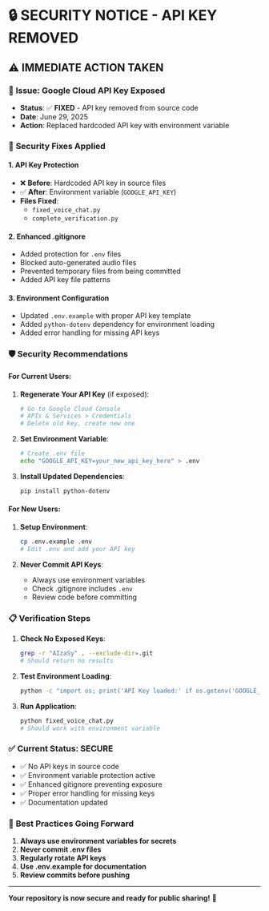 # 🔒 SECURITY NOTICE - API KEY REMOVED

## ⚠️ **IMMEDIATE ACTION TAKEN**

### 🚨 **Issue**: Google Cloud API Key Exposed
- **Status**: ✅ **FIXED** - API key removed from source code
- **Date**: June 29, 2025
- **Action**: Replaced hardcoded API key with environment variable

### 🔧 **Security Fixes Applied**

#### 1. **API Key Protection**
- ❌ **Before**: Hardcoded API key in source files
- ✅ **After**: Environment variable (`GOOGLE_API_KEY`)
- **Files Fixed**: 
  - `fixed_voice_chat.py`
  - `complete_verification.py`

#### 2. **Enhanced .gitignore**
- Added protection for `.env` files
- Blocked auto-generated audio files
- Prevented temporary files from being committed
- Added API key file patterns

#### 3. **Environment Configuration**
- Updated `.env.example` with proper API key template
- Added `python-dotenv` dependency for environment loading
- Added error handling for missing API keys

### 🛡️ **Security Recommendations**

#### **For Current Users:**
1. **Regenerate Your API Key** (if exposed):
   ```bash
   # Go to Google Cloud Console
   # APIs & Services > Credentials
   # Delete old key, create new one
   ```

2. **Set Environment Variable**:
   ```bash
   # Create .env file
   echo "GOOGLE_API_KEY=your_new_api_key_here" > .env
   ```

3. **Install Updated Dependencies**:
   ```bash
   pip install python-dotenv
   ```

#### **For New Users:**
1. **Setup Environment**:
   ```bash
   cp .env.example .env
   # Edit .env and add your API key
   ```

2. **Never Commit API Keys**:
   - Always use environment variables
   - Check .gitignore includes `.env`
   - Review code before committing

### 📋 **Verification Steps**

1. **Check No Exposed Keys**:
   ```bash
   grep -r "AIzaSy" . --exclude-dir=.git
   # Should return no results
   ```

2. **Test Environment Loading**:
   ```bash
   python -c "import os; print('API Key loaded:' if os.getenv('GOOGLE_API_KEY') else 'API Key missing')"
   ```

3. **Run Application**:
   ```bash
   python fixed_voice_chat.py
   # Should work with environment variable
   ```

### ✅ **Current Status: SECURE**

- ✅ No API keys in source code
- ✅ Environment variable protection active
- ✅ Enhanced gitignore preventing exposure
- ✅ Proper error handling for missing keys
- ✅ Documentation updated

### 🔗 **Best Practices Going Forward**

1. **Always use environment variables for secrets**
2. **Never commit .env files**
3. **Regularly rotate API keys**
4. **Use .env.example for documentation**
5. **Review commits before pushing**

---

**Your repository is now secure and ready for public sharing!** 🔐
